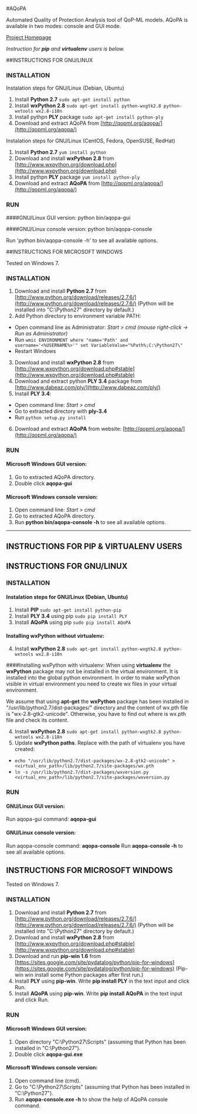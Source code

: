 #AQoPA

Automated Quality of Protection Analysis tool of QoP-ML models. AQoPA is available in two modes: console and GUI mode.

[Project Homepage](http://qopml.org)

*Instruction for **pip** and **virtualenv** users is below.*


##INSTRUCTIONS FOR GNU/LINUX

### INSTALLATION

Instalation steps for GNU/Linux (Debian, Ubuntu)

1. Install **Python 2.7** ```sudo apt-get install python```
2. Install **wxPython 2.8** ```sudo apt-get install python-wxgtk2.8 python-wxtools wx2.8-i18n```
3. Install pythpn **PLY** package ```sudo apt-get install python-ply```
4. Download and extract AQoPA from [http://qopml.org/aqopa/](http://qopml.org/aqopa/)

Instalation steps for GNU/Linux (CentOS, Fedora, OpenSUSE, RedHat)

1. Install **Python 2.7** ```yum install python```
2. Download and install **wxPython 2.8** from [http://www.wxpython.org/download.php](http://www.wxpython.org/download.php)
3. Install pythpn **PLY** package ```yum install python-ply```
4. Download and extract **AQoPA** from  [http://qopml.org/aqopa/](http://qopml.org/aqopa/)

### RUN

####GNU/Linux GUI version:
python bin/aqopa-gui

####GNU/Linux console version:
python bin/aqopa-console

Run 'python bin/aqopa-console -h' to see all available options.


##INSTRUCTIONS FOR MICROSOFT WINDOWS

Tested on Windows 7.

### INSTALLATION 

1. Download and install **Python 2.7** from [http://www.python.org/download/releases/2.7.6/](http://www.python.org/download/releases/2.7.6/) (Python will be installed into "C:\Python27" directory by default.)
2. Add Python directory to environment variable PATH:
 - Open command line as Administrator: *Start > cmd (mouse right-click -> Run as Administrator)*
 - Run ```wmic ENVIRONMENT where "name='Path' and username='<%USERNAME%>'" set VariableValue="%Path%;C:\Python27\"```
 - Restart Windows
3. Download and install **wxPython 2.8** from [http://www.wxpython.org/download.php#stable](http://www.wxpython.org/download.php#stable)
4. Download and extract python **PLY 3.4** package from [http://www.dabeaz.com/ply/](http://www.dabeaz.com/ply/)
5. Install **PLY 3.4**:
 - Open command line: *Start > cmd*
 - Go to extracted directory with **ply-3.4**
 - Run ```python setup.py install```
6. Download and extract **AQoPA** from website: [http://qopml.org/aqopa/](http://qopml.org/aqopa/)

### RUN     

#### Microsoft Windows GUI version:
1. Go to extracted AQoPA directory.
2. Double click **aqopa-gui**


#### Microsoft Windows console version:
1. Open command line: *Start > cmd*
2. Go to extracted AQoPA directory.
3. Run **python bin/aqopa-console -h** to see all available options.

---

## INSTRUCTIONS FOR PIP & VIRTUALENV USERS


## INSTRUCTIONS FOR GNU/LINUX

### INSTALLATION

#### Instalation steps for GNU/Linux (Debian, Ubuntu)

1. Install **PIP** ```sudo apt-get install python-pip```
2. Install **PLY 3.4** using pip ```sudo pip install PLY```
3. Install **AQoPA** using pip ```sudo pip install AQoPA```

#### Installing wxPython without virtualenv:
4. Install **wxPython 2.8** ```sudo apt-get install python-wxgtk2.8 python-wxtools wx2.8-i18n```

####Installing wxPython with virtualenv:
When using **virtualenv** the **wxPython** package may not be installed in the virtual environment. It is installed into the global python environment.
In order to make wxPython visible in virtual environment you need to create wx files in your virtual environment.

We assume that using **apt-get** the **wxPython** package has been installed in "/usr/lib/python2.7/dist-packages/" directory and the content of wx.pth file is "wx-2.8-gtk2-unicode". Otherwise, you have to find out where is wx.pth file and check its content.

4. Install **wxPython 2.8** ```sudo apt-get install python-wxgtk2.8 python-wxtools wx2.8-i18n```
5. Update **wxPython paths**. Replace with the path of virtualenv you have created: 
 - ```echo "/usr/lib/python2.7/dist-packages/wx-2.8-gtk2-unicode" > <virtual_env_path>/lib/python2.7/site-packages/wx.pth```
 - ```ln -s /usr/lib/python2.7/dist-packages/wxversion.py <virtual_env_path>/lib/python2.7/site-packages/wxversion.py```

### RUN

#### GNU/Linux GUI version:
Run aqopa-gui command: **aqopa-gui**

#### GNU/Linux console version:
Run aqopa-console command: **aqopa-console**
Run **aqopa-console -h** to see all available options.


## INSTRUCTIONS FOR MICROSOFT WINDOWS

Tested on Windows 7.

### INSTALLATION 

1. Download and install **Python 2.7** from [http://www.python.org/download/releases/2.7.6/](http://www.python.org/download/releases/2.7.6/) (Python will be installed into "C:\Python27" directory by default.)
2. Download and install **wxPython 2.8** from [http://www.wxpython.org/download.php#stable](http://www.wxpython.org/download.php#stable)
3. Download and run **pip-win 1.6** from [https://sites.google.com/site/pydatalog/python/pip-for-windows](https://sites.google.com/site/pydatalog/python/pip-for-windows) (Pip-win win install some Python packages after first run.)
4. Install **PLY** using **pip-win**. Write **pip install PLY** in the text input and click Run.
5. Install **AQoPA** using **pip-win**. Write **pip install AQoPA** in the text input and click Run.

### RUN 

#### Microsoft Windows GUI version:
1. Open directory "C:\Python27\Scripts" (assuming that Python has been installed in "C:\Python27").
2. Double click **aqopa-gui.exe**

#### Microsoft Windows console version:
1. Open command line (cmd).
2. Go to "C:\Python27\Scripts" (assuming that Python has been installed in "C:\Python27").
3. Run **aqopa-console.exe -h** to show the help of AQoPA console command.


